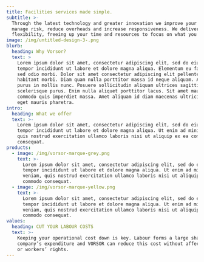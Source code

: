 ```yaml
---
title: Facilities services made simple.
subtitle: >-
  Through the latest technology and greater innovation we improve your service,
  manage risk, reduce overheads and increase responsiveness. We deliver more
  flexibility, freeing up your time and resources to focus on what you do best.
image: /img/untitled-design-3-.png
blurb:
  heading: Why Vorsor?
  text: >
    Lorem ipsum dolor sit amet, consectetur adipiscing elit, sed do eiusmod
    tempor incididunt ut labore et dolore magna aliqua. Elementum eu facilisis
    sed odio morbi. Dolor sit amet consectetur adipiscing elit pellentesque
    habitant morbi. Diam quam nulla porttitor massa id neque aliquam. Amet nisl
    purus in mollis nunc. Posuere sollicitudin aliquam ultrices sagittis orci a
    scelerisque purus. Enim nulla aliquet porttitor lacus. Sit amet mauris
    commodo quis imperdiet massa. Amet aliquam id diam maecenas ultricies mi
    eget mauris pharetra. 
intro:
  heading: What we offer
  text: >-
    Lorem ipsum dolor sit amet, consectetur adipiscing elit, sed do eiusmod
    tempor incididunt ut labore et dolore magna aliqua. Ut enim ad minim veniam,
    quis nostrud exercitation ullamco laboris nisi ut aliquip ex ea commodo
    consequat. 
products:
  - image: /img/vorsor-marque-grey.png
    text: >-
      Lorem ipsum dolor sit amet, consectetur adipiscing elit, sed do eiusmod
      tempor incididunt ut labore et dolore magna aliqua. Ut enim ad minim
      veniam, quis nostrud exercitation ullamco laboris nisi ut aliquip ex ea
      commodo consequat. 
  - image: /img/vorsor-marque-yellow.png
    text: >-
      Lorem ipsum dolor sit amet, consectetur adipiscing elit, sed do eiusmod
      tempor incididunt ut labore et dolore magna aliqua. Ut enim ad minim
      veniam, quis nostrud exercitation ullamco laboris nisi ut aliquip ex ea
      commodo consequat. 
values:
  heading: CUT YOUR LABOUR COSTS
  text: >-
    Keeping your operational cost down is key. Labour forms a large share of any
    company’s expenditure and VORSOR can reduce this cost without affecting pay
    or workers’ rights.
---
```


